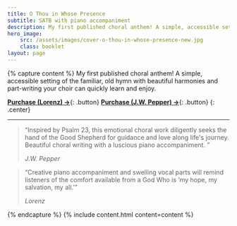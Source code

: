 ```yaml
---
title: O Thou in Whose Presence
subtitle: SATB with piano accompaniment
description: My first published choral anthem! A simple, accessible setting of the familiar, old hymn with beautiful harmonies and part-writing your choir can quickly learn and enjoy.
hero_image:
    src: /assets/images/cover-o-thou-in-whose-presence-new.jpg
    class: booklet
layout: page
---
```


{% capture content %}
My first published choral anthem! A simple, accessible setting of the familiar, old hymn with beautiful harmonies and part-writing your choir can quickly learn and enjoy.

[**Purchase (Lorenz) &rarr;**](https://www.lorenz.com/choral/church/o-thou-in-whose-presence){: .button}
[**Purchase (J.W. Pepper) &rarr;**](https://www.jwpepper.com/O-Thou%2C-in-Whose-Presence/10188219.item){: .button}
{: .center}

* * *

> “Inspired by Psalm 23, this emotional choral work diligently seeks the hand of the Good Shepherd for guidance and love along life's journey.  Beautiful choral writing with a luscious piano accompaniment. ”
>
> <cite>J.W. Pepper</cite>

> “Creative piano accompaniment and swelling vocal parts will remind listeners of the comfort available from a God Who is ‘my hope, my salvation, my all.’”
> 
> <cite>Lorenz</cite>

{% endcapture %}
{% include content.html content=content %}